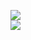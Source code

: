 [![](https://img.shields.io/badge/Made%20With-Github%20Spray-lightgrey.svg?style=for-the-badge&logo=github)](https://github.com/Annihil/github-spray#19335)  
[![](https://i.imgur.com/2DrTn0Z.gif)](https://github.com/Annihil/github-spray)